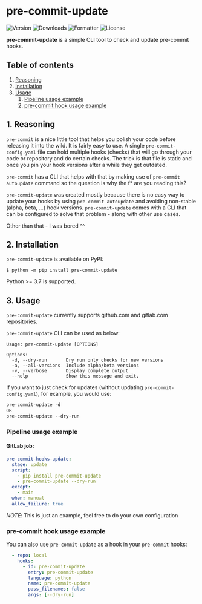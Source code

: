 # pre-commit-update

![Version](https://img.shields.io/pypi/pyversions/pre-commit-update)
![Downloads](https://pepy.tech/badge/pre-commit-update)
![Formatter](https://img.shields.io/badge/code%20style-black-black)
![License](https://img.shields.io/pypi/l/pre-commit-update)

**pre-commit-update** is a simple CLI tool to check and update pre-commit hooks.

## Table of contents

1. [ Reasoning ](#reasoning)
2. [ Installation ](#installation)
3. [ Usage ](#usage)
    1. [ Pipeline usage example ](#usage-pipeline)
    2. [ pre-commit hook usage example ](#usage-hook)

<a name="reasoning"></a>
## 1. Reasoning

`pre-commit` is a nice little tool that helps you polish your code before releasing it into the wild.
It is fairly easy to use. A single `pre-commit-config.yaml` file can hold multiple hooks (checks) that will go through
your code or repository and do certain checks. The trick is that file is static and once you pin your hook versions
after a while they get outdated.

`pre-commit` has a CLI that helps with that by making use of `pre-commit autoupdate` command so the question is
why the f* are you reading this?

`pre-commit-update` was created mostly because there is no easy way to update your hooks by using
`pre-commit autoupdate` and avoiding non-stable (alpha, beta, ...) hook versions. `pre-commit-update` comes
with a CLI that can be configured to solve that problem - along with other use cases.

Other than that - I was bored ^^


<a name="installation"></a>
## 2. Installation

`pre-commit-update` is available on PyPI:
```console 
$ python -m pip install pre-commit-update
```
Python >= 3.7 is supported.


<a name="usage"></a>
## 3. Usage

`pre-commit-update` currently supports github.com and gitlab.com repositories.

`pre-commit-update` CLI can be used as below:

```console
Usage: pre-commit-update [OPTIONS]

Options:
  -d, --dry-run       Dry run only checks for new versions
  -a, --all-versions  Include alpha/beta versions
  -v, --verbose       Display complete output
  --help              Show this message and exit.
```

If you want to just check for updates (without updating `pre-commit-config.yaml`), for example, you would use:
```python
pre-commit-update -d
OR
pre-commit-update --dry-run
```

<a name="usage-pipeline"></a>
### Pipeline usage example
#### GitLab job:

```yaml
pre-commit-hooks-update:
  stage: update
  script:
    - pip install pre-commit-update
    - pre-commit-update --dry-run
  except:
    - main
  when: manual
  allow_failure: true
```

*NOTE*: This is just an example, feel free to do your own configuration

<a name="usage-hook"></a>
### pre-commit hook usage example

You can also use `pre-commit-update` as a hook in your `pre-commit` hooks:

```yaml
  - repo: local
    hooks:
      - id: pre-commit-update
        entry: pre-commit-update
        language: python
        name: pre-commit-update
        pass_filenames: false
        args: [--dry-run]
```
